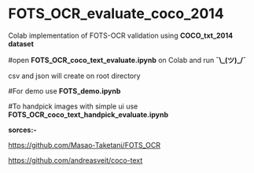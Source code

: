 # FOTS_OCR_evaluate_coco_2014

Colab implementation of FOTS-OCR validation using **COCO_txt_2014 dataset**

#open **FOTS_OCR_coco_text_evaluate.ipynb** on Colab and run **¯\\\_(ツ)\_/¯**

csv and json will create on root directory

#For demo use **FOTS_demo.ipynb**

#To handpick images with simple ui use **FOTS_OCR_coco_text_handpick_evaluate.ipynb**

**sorces:-**

https://github.com/Masao-Taketani/FOTS_OCR 

https://github.com/andreasveit/coco-text
